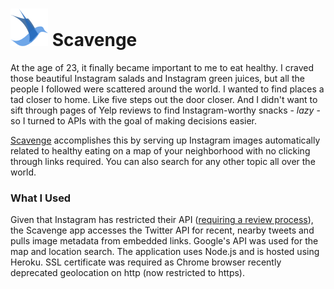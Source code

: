 # ![alt text][logo] Scavenge

At the age of 23, it finally became important to me to eat healthy. I craved those beautiful Instagram salads and Instagram green juices, but all the people I followed were scattered around the world. I wanted to find places a tad closer to home. Like five steps out the door closer. And I didn't want to sift through pages of Yelp reviews to find Instagram-worthy snacks - _lazy_ - so I turned to APIs with the goal of making decisions easier.

[Scavenge][site] accomplishes this by serving up Instagram images automatically related to healthy eating on a map of your neighborhood with no clicking through links required. You can also search for any other topic all over the world.

### What I Used

Given that Instagram has restricted their API ([requiring a review process][instagram]), the Scavenge app accesses the Twitter API for recent, nearby tweets and pulls image metadata from embedded links. Google's API was used for the map and location search. The application uses Node.js and is hosted using Heroku. SSL certificate was required as Chrome browser recently deprecated geolocation on http (now restricted to https).



[logo]: https://github.com/simeonlee/scavenge/blob/master/public/images/scavengebird%402x.png "Scavenge logo"
[site]: https://www.scavenge.io "Scavenge site"
[instagram]: https://www.instagram.com/developer "Instagram developers"
